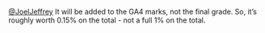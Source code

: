[@JoelJeffrey](/u/joeljeffrey) It will be added to the GA4 marks, not the
final grade. So, it’s roughly worth 0.15% on the total - not a full 1% on the
total.